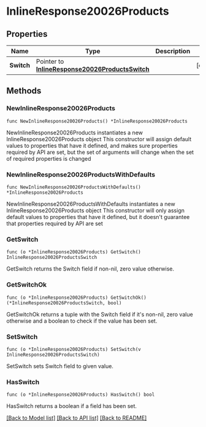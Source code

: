 # InlineResponse20026Products

## Properties

Name | Type | Description | Notes
------------ | ------------- | ------------- | -------------
**Switch** | Pointer to [**InlineResponse20026ProductsSwitch**](InlineResponse20026ProductsSwitch.md) |  | [optional] 

## Methods

### NewInlineResponse20026Products

`func NewInlineResponse20026Products() *InlineResponse20026Products`

NewInlineResponse20026Products instantiates a new InlineResponse20026Products object
This constructor will assign default values to properties that have it defined,
and makes sure properties required by API are set, but the set of arguments
will change when the set of required properties is changed

### NewInlineResponse20026ProductsWithDefaults

`func NewInlineResponse20026ProductsWithDefaults() *InlineResponse20026Products`

NewInlineResponse20026ProductsWithDefaults instantiates a new InlineResponse20026Products object
This constructor will only assign default values to properties that have it defined,
but it doesn't guarantee that properties required by API are set

### GetSwitch

`func (o *InlineResponse20026Products) GetSwitch() InlineResponse20026ProductsSwitch`

GetSwitch returns the Switch field if non-nil, zero value otherwise.

### GetSwitchOk

`func (o *InlineResponse20026Products) GetSwitchOk() (*InlineResponse20026ProductsSwitch, bool)`

GetSwitchOk returns a tuple with the Switch field if it's non-nil, zero value otherwise
and a boolean to check if the value has been set.

### SetSwitch

`func (o *InlineResponse20026Products) SetSwitch(v InlineResponse20026ProductsSwitch)`

SetSwitch sets Switch field to given value.

### HasSwitch

`func (o *InlineResponse20026Products) HasSwitch() bool`

HasSwitch returns a boolean if a field has been set.


[[Back to Model list]](../README.md#documentation-for-models) [[Back to API list]](../README.md#documentation-for-api-endpoints) [[Back to README]](../README.md)


